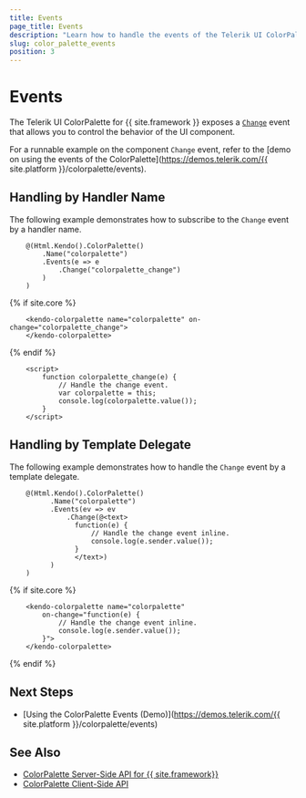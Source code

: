 ```yaml
---
title: Events
page_title: Events
description: "Learn how to handle the events of the Telerik UI ColorPalette component for {{ site.framework }}."
slug: color_palette_events
position: 3
---
```


# Events

The Telerik UI ColorPalette for {{ site.framework }} exposes a [`Change`](/api/kendo.mvc.ui.fluent/colorpaletteeventbuilder) event that allows you to control the behavior of the UI component.

For a runnable example on the component `Change` event, refer to the [demo on using the events of the ColorPalette](https://demos.telerik.com/{{ site.platform }}/colorpalette/events).

## Handling by Handler Name

The following example demonstrates how to subscribe to the `Change` event by a handler name.

```HtmlHelper
    @(Html.Kendo().ColorPalette()
        .Name("colorpalette")
        .Events(e => e
            .Change("colorpalette_change")
        )
    )
```
{% if site.core %}
```TagHelper
    <kendo-colorpalette name="colorpalette" on-change="colorpalette_change">
    </kendo-colorpalette>
```
{% endif %}
```script
    <script>
        function colorpalette_change(e) {
            // Handle the change event.
            var colorpalette = this;
            console.log(colorpalette.value());
        }
    </script>
```

## Handling by Template Delegate

The following example demonstrates how to handle the `Change` event by a template delegate.

```HtmlHelper
    @(Html.Kendo().ColorPalette()
          .Name("colorpalette")
          .Events(ev => ev
              .Change(@<text>
                function(e) {
                    // Handle the change event inline.
                    console.log(e.sender.value());
                }
                </text>)
          )
    )
```
{% if site.core %}
```TagHelper
    <kendo-colorpalette name="colorpalette" 
        on-change="function(e) {
            // Handle the change event inline.
            console.log(e.sender.value());
        }">
    </kendo-colorpalette>
```
{% endif %}

## Next Steps

* [Using the ColorPalette Events (Demo)](https://demos.telerik.com/{{ site.platform }}/colorpalette/events)

## See Also

* [ColorPalette Server-Side API for {{ site.framework}}](/api/colorpalette)
* [ColorPalette Client-Side API](https://docs.telerik.com/kendo-ui/api/javascript/ui/colorpalette)